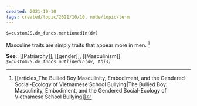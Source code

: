 ```yaml
---
created: 2021-10-10
tags: created/topic/2021/10/10, node/topic/term
---
```

`$=customJS.dv_funcs.mentionedIn(dv)`


Masculine traits are simply traits that appear more in men. [^1]

**See**:: [[Patriarchy]], [[gender]], [[Masculinism]]
*`$=customJS.dv_funcs.outlinedIn(dv, this)`*

[^1]: [[articles_The Bullied Boy Masculinity, Embodiment, and the Gendered Social-Ecology of Vietnamese School Bullying|The Bullied Boy: Masculinity, Embodiment, and the Gendered Social-Ecology of Vietnamese School Bullying]]